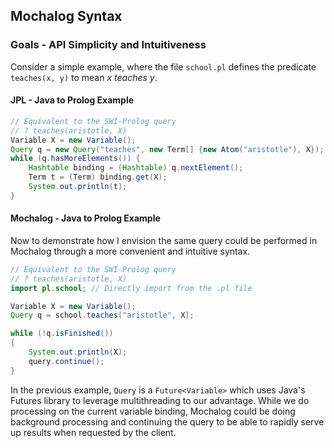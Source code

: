 ## Mochalog Syntax

### Goals - API Simplicity and Intuitiveness
Consider a simple example, where the file `school.pl` defines the predicate `teaches(x, y)` to mean *x teaches y*.

#### JPL - Java to Prolog Example ####
```java
// Equivalent to the SWI-Prolog query
// ? teaches(aristotle, X)
Variable X = new Variable();
Query q = new Query("teaches", new Term[] {new Atom("aristotle"), X});
while (q.hasMoreElements()) {
    Hashtable binding = (Hashtable) q.nextElement();
    Term t = (Term) binding.get(X);
    System.out.println(t);
}
```

#### Mochalog - Java to Prolog Example ####
Now to demonstrate how I envision the same query could be performed in Mochalog through a more convenient and intuitive syntax.

```java
// Equivalent to the SWI-Prolog query
// ? teaches(aristotle, X)
import pl.school; // Directly import from the .pl file

Variable X = new Variable();
Query q = school.teaches("aristotle", X);

while (!q.isFinished())
{
    System.out.println(X);
    query.continue();
}
```

In the previous example, `Query` is a `Future<Variable>` which uses Java's Futures library to leverage multithreading to our advantage. While we do processing on the current variable binding, Mochalog could be doing background processing and continuing the query to be able to rapidly serve up results when requested by the client.
